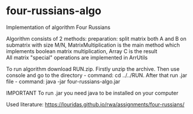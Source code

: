 # four-russians-algo
Implementation of algorithm Four Russians

Algorithm consists of 2 methods:
preparation: split matrix both A and B on submatrix with size M/N,
MatrixMultiplication is the main method which implements boolean matrix multiplication, Array C is the result  
All matrix "special" operations are implemented in ArrUtils

To run algorithm download RUN.zip. Firstly unzip the archive. Then use console and go to the directory - command: cd ../../RUN. After that run .jar file - command: java -jar four-russians-algo.jar

IMPORTANT To run .jar you need java to be installed on your computer


Used literature: https://louridas.github.io/rwa/assignments/four-russians/